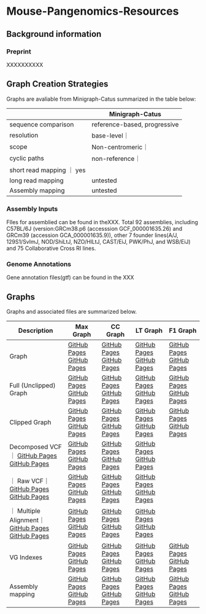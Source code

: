 # Mouse-Pangenomics-Resources

## Background information
### Preprint
XXXXXXXXXX

## Graph Creation Strategies
Graphs are avaliable from Minigraph-Catus summarized in the table below:

|     | Minigraph-Catus |
| --- | --- |
| sequence comparison | reference-based, progressive |
| resolution | base-level｜
| scope | Non-centromeric｜
| cyclic paths |  non-reference｜
| short read mapping ｜ yes |
| long read mapping | untested |
| Assembly mapping | untested |

### Assembly Inputs
FIles for assemblied can be found in the<link>XXX</link>. 
Total 92 assemblies, including  C57BL/6J (version:GRCm38.p6 (accesssion GCF_000001635.26) and GRCm39 (accession GCA_000001635.9)), other 7 founder lines(A/J, 129S1/SvImJ, NOD/ShiLtJ, NZO/HlLtJ, CAST/EiJ, PWK/PhJ, and WSB/EiJ) and 75 Collaborative Cross RI lines. 

### Genome Annotations 
Gene annotation files(gtf) can be found in the <link>XXX</link>

## Graphs
Graphs and associated files are summarized below.

| Description| Max Graph| CC Graph| LT Graph|F1 Graph|
| --- | --- | --- | --- | --- |
| Graph| [GitHub Pages](https://pages.github.com/) [GitHub Pages](https://pages.github.com/)|[GitHub Pages](https://pages.github.com/) [GitHub Pages](https://pages.github.com/)|[GitHub Pages](https://pages.github.com/) [GitHub Pages](https://pages.github.com/)|[GitHub Pages](https://pages.github.com/) [GitHub Pages](https://pages.github.com/)|
| Full (Unclipped) Graph | [GitHub Pages](https://pages.github.com/) [GitHub Pages](https://pages.github.com/)|[GitHub Pages](https://pages.github.com/) [GitHub Pages](https://pages.github.com/)|[GitHub Pages](https://pages.github.com/) [GitHub Pages](https://pages.github.com/)|[GitHub Pages](https://pages.github.com/) [GitHub Pages](https://pages.github.com/) |
| Clipped Graph | [GitHub Pages](https://pages.github.com/) [GitHub Pages](https://pages.github.com/)|[GitHub Pages](https://pages.github.com/) [GitHub Pages](https://pages.github.com/)|[GitHub Pages](https://pages.github.com/) [GitHub Pages](https://pages.github.com/)|[GitHub Pages](https://pages.github.com/) [GitHub Pages](https://pages.github.com/) |
| Decomposed VCF｜ [GitHub Pages](https://pages.github.com/) [GitHub Pages](https://pages.github.com/)|[GitHub Pages](https://pages.github.com/) [GitHub Pages](https://pages.github.com/)|[GitHub Pages](https://pages.github.com/) [GitHub Pages](https://pages.github.com/)|[GitHub Pages](https://pages.github.com/) [GitHub Pages](https://pages.github.com/) |
｜ Raw VCF｜ [GitHub Pages](https://pages.github.com/) [GitHub Pages](https://pages.github.com/)|[GitHub Pages](https://pages.github.com/) [GitHub Pages](https://pages.github.com/)|[GitHub Pages](https://pages.github.com/) [GitHub Pages](https://pages.github.com/)|[GitHub Pages](https://pages.github.com/) [GitHub Pages](https://pages.github.com/) |
｜ Multiple Alignment｜ [GitHub Pages](https://pages.github.com/) [GitHub Pages](https://pages.github.com/)|[GitHub Pages](https://pages.github.com/) [GitHub Pages](https://pages.github.com/)|[GitHub Pages](https://pages.github.com/) [GitHub Pages](https://pages.github.com/)|[GitHub Pages](https://pages.github.com/) [GitHub Pages](https://pages.github.com/) |
| VG Indexes | [GitHub Pages](https://pages.github.com/) [GitHub Pages](https://pages.github.com/)|[GitHub Pages](https://pages.github.com/) [GitHub Pages](https://pages.github.com/)|[GitHub Pages](https://pages.github.com/) [GitHub Pages](https://pages.github.com/)|[GitHub Pages](https://pages.github.com/) [GitHub Pages](https://pages.github.com/)|
| Assembly mapping | [GitHub Pages](https://pages.github.com/) [GitHub Pages](https://pages.github.com/)|[GitHub Pages](https://pages.github.com/) [GitHub Pages](https://pages.github.com/)|[GitHub Pages](https://pages.github.com/) [GitHub Pages](https://pages.github.com/)|[GitHub Pages](https://pages.github.com/) [GitHub Pages](https://pages.github.com/)|
